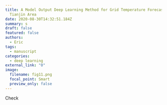 ```yaml
---
title: A Model Output Deep Learning Method for Grid Temperature Forecasts in
  Tianjin Area
date: 2020-08-30T14:32:51.184Z
summary: s
draft: false
featured: false
authors:
  - Eric
tags:
  - manuscript
categories:
  - deep learning
external_link: "0"
image:
  filename: fig11.png
  focal_point: Smart
  preview_only: false
---
```

Check